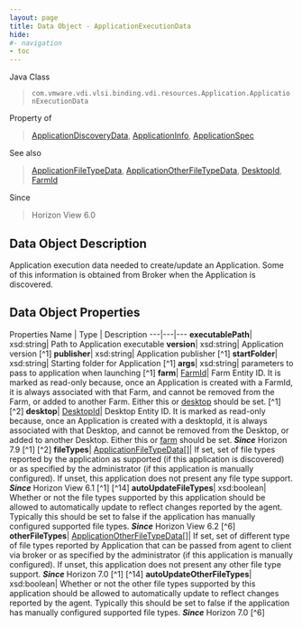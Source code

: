 ```yaml
---
layout: page
title: Data Object - ApplicationExecutionData
hide:
#- navigation
- toc
---
```






Java Class
> `com.vmware.vdi.vlsi.binding.vdi.resources.Application.ApplicationExecutionData`

Property of
> [ApplicationDiscoveryData](vdi.resources.Application.ApplicationDiscoveryData.md#field_detail), [ApplicationInfo](vdi.resources.Application.ApplicationInfo.md#field_detail), [ApplicationSpec](vdi.resources.Application.ApplicationSpec.md#field_detail)

See also
> [ApplicationFileTypeData](vdi.resources.Application.FileTypeData.md), [ApplicationOtherFileTypeData](vdi.resources.Application.OtherFileTypeData.md), [DesktopId](vdi.entity.DesktopId.md), [FarmId](vdi.entity.FarmId.md)

Since
> Horizon View 6.0


## Data Object Description

Application execution data needed to create/update an Application. Some of this information is obtained from Broker when the Application is discovered.

## Data Object Properties
Properties
Name |  Type |  Description
---|---|---
**executablePath**|  xsd:string|  Path to Application executable
**version**|  xsd:string|  Application version [^1]
**publisher**|  xsd:string|  Application publisher [^1]
**startFolder**|  xsd:string|  Starting folder for Application [^1]
**args**|  xsd:string|  parameters to pass to application when launching [^1]
**farm**| [FarmId](vdi.entity.FarmId.md)|  Farm Entity ID. It is marked as read-only because, once an Application is created with a FarmId, it is always associated with that Farm, and cannot be removed from the Farm, or added to another Farm. Either this or [desktop](vdi.resources.Application.ApplicationExecutionData.md#desktop) should be set. [^1] [^2]
**desktop**| [DesktopId](vdi.entity.DesktopId.md)|  Desktop Entity ID. It is marked as read-only because, once an Application is created with a desktopId, it is always associated with that Desktop, and cannot be removed from the Desktop, or added to another Desktop. Either this or [farm](vdi.resources.Application.ApplicationExecutionData.md#farm) should be set.  **_Since_** Horizon 7.9 [^1] [^2]
**fileTypes**| [ApplicationFileTypeData[]](vdi.resources.Application.FileTypeData.md)|  If set, set of file types reported by the application as supported (if this application is discovered) or as specified by the administrator (if this application is manually configured). If unset, this application does not present any file type support.  **_Since_** Horizon View 6.1 [^1] [^14]
**autoUpdateFileTypes**|  xsd:boolean|  Whether or not the file types supported by this application should be allowed to automatically update to reflect changes reported by the agent. Typically this should be set to false if the application has manually configured supported file types.  **_Since_** Horizon View 6.2 [^6]
**otherFileTypes**| [ApplicationOtherFileTypeData[]](vdi.resources.Application.OtherFileTypeData.md)|  If set, set of different type of file types reported by Application that can be passed from agent to client via broker or as specified by the administrator (if this application is manually configured). If unset, this application does not present any other file type support.  **_Since_** Horizon 7.0 [^1] [^14]
**autoUpdateOtherFileTypes**|  xsd:boolean|  Whether or not the other file types supported by this application should be allowed to automatically update to reflect changes reported by the agent. Typically this should be set to false if the application has manually configured supported file types.  **_Since_** Horizon 7.0 [^6]
 


 
